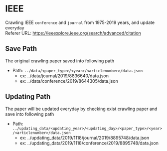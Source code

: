 # IEEE
Crawling IEEE `conference` and `journal` from 1975-2019 years, and update everyday  
Referer URL: <https://ieeexplore.ieee.org/search/advanced/citation>

## Save Path
The original crawling paper saved into following path 
* Path: `../data/<paper_type>/<year>/<articlenumber>/data.json`
	* ex: ../data/journal/2019/8836640/data.json
	* ex: ../data/conference/2019/8644305/data.json

## Updating Path
The paper will be updated everyday by checking exist crawling paper and save into following path 
* Path: `../updating_data/<updating_year>/<updating_day>/<paper_type>/<year>/<articlenumber>/data.json`
	* ex: ../updating_data/2019/1118/journal/2019/8895748/data.json
	* ex: ../updating_data/2019/1118/conference/2019/8895748/data.json